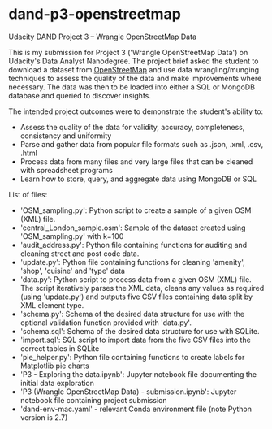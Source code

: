 # dand-p3-openstreetmap

Udacity DAND Project 3 – Wrangle OpenStreetMap Data

This is my submission for Project 3 ('Wrangle OpenStreetMap Data') on Udacity's Data Analyst Nanodegree. The project brief asked the student to download a dataset from [OpenStreetMap](www.openstreetmap.org) and use data wrangling/munging techniques to assess the quality of the data and make improvements where necessary. The data was then to be loaded into either a SQL or MongoDB database and queried to discover insights.

The intended project outcomes were to demonstrate the student's ability to:
- Assess the quality of the data for validity, accuracy, completeness, consistency and uniformity
- Parse and gather data from popular file formats such as .json, .xml, .csv, .html
- Process data from many files and very large files that can be cleaned with spreadsheet programs
- Learn how to store, query, and aggregate data using MongoDB or SQL

List of files:
- 'OSM_sampling.py': Python script to create a sample of a given OSM (XML) file.
- 'central_London_sample.osm': Sample of the dataset created using 'OSM_sampling.py' with k=100
- 'audit_address.py': Python file containing functions for auditing and cleaning street and post code data.
- 'update.py': Python file containing functions for cleaning 'amenity', 'shop', 'cuisine' and 'type' data
- 'data.py': Python script to process data from a given OSM (XML) file. The script iteratively parses the XML data, cleans any values as required (using 'update.py') and outputs five CSV files containing data split by XML element type. 
- 'schema.py': Schema of the desired data structure for use with the optional validation function provided with 'data.py'.
- 'schema.sql': Schema of the desired data structure for use with SQLite.
- 'import.sql': SQL script to import data from the five CSV files into the correct tables in SQLite
- 'pie_helper.py': Python file containing functions to create labels for Matplotlib pie charts
- 'P3 - Exploring the data.ipynb': Jupyter notebook file documenting the initial data exploration
- 'P3 (Wrangle OpenStreetMap Data) - submission.ipynb': Jupyter notebook file containing project submission
- 'dand-env-mac.yaml' - relevant Conda environment file (note Python version is 2.7)
